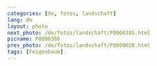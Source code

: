 ```yaml
---
categories: [de, fotos, landschaft]
lang: de
layout: photo
next_photo: /de/fotos/landschaft/P0000385.html
picname: P0000386
prev_photo: /de/fotos/landschaft/P0000028.html
tags: [Feigenbaum]
---
```

